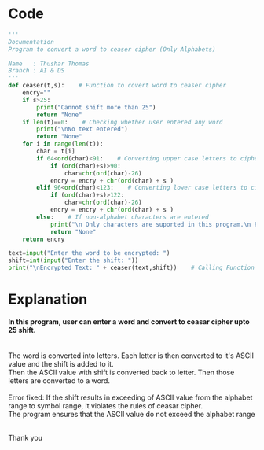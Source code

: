# Code
```python
'''
Documentation
Program to convert a word to ceaser cipher (Only Alphabets)

Name   : Thushar Thomas
Branch : AI & DS
'''
def ceaser(t,s):    # Function to covert word to ceaser cipher
    encry=""
    if s>25:
        print("Cannot shift more than 25")
        return "None"
    if len(t)==0:    # Checking whether user entered any word
        print("\nNo text entered")
        return "None"
    for i in range(len(t)):
        char = t[i]
        if 64<ord(char)<91:    # Converting upper case letters to cipher
            if (ord(char)+s)>90:
                char=chr(ord(char)-26)
            encry = encry + chr(ord(char) + s )
        elif 96<ord(char)<123:    # Converting lower case letters to cipher
            if (ord(char)+s)>122:
                char=chr(ord(char)-26)
            encry = encry + chr(ord(char) + s )
        else:    # If non-alphabet characters are entered
            print("\n Only characters are suported in this program.\n Please try again.")
            return "None"  
    return encry

text=input("Enter the word to be encrypted: ")
shift=int(input("Enter the shift: "))
print("\nEncrypted Text: " + ceaser(text,shift))    # Calling Function
```

# Explanation
#### In this program, user can enter a word and convert to ceasar cipher upto 25 shift.
<p> <br/>The word is converted into letters. Each letter is then converted to it's ASCII value and the shift is added to it.
    <br/>Then the ASCII value with shift is converted back to letter. Then those letters are converted to a word.
   <br/><br/>Error fixed: If the shift results in exceeding of ASCII value from the alphabet range to symbol range, it violates the rules of ceasar cipher.
  <br/>The program ensures that the ASCII value do not exceed the alphabet range
   
<br/>Thank you
